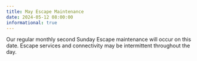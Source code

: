 ```yaml
---
title: May Escape Maintenance
date: 2024-05-12 08:00:00
informational: true
---
```


Our regular monthly second Sunday Escape maintenance will occur on this date. Escape services and connectivity may be intermittent throughout the day.
